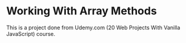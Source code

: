 # Working With Array Methods


This is a project done from Udemy.com (20 Web Projects With Vanilla JavaScript) course.

